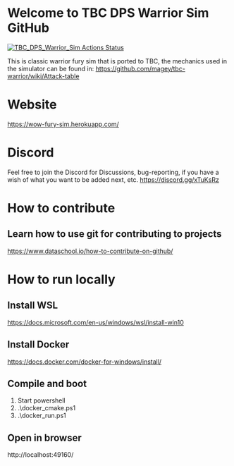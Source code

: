 # Welcome to TBC DPS Warrior Sim GitHub
[![TBC_DPS_Warrior_Sim Actions Status](https://github.com/TheGroxEmpire/TBC_DPS_Warrior_Sim/workflows/Pipeline/badge.svg)](https://github.com/TheGroxEmpire/TBC_DPS_Warrior_Sim/actions)

This is classic warrior fury sim that is ported to TBC,
the mechanics used in the simulator can be found in:
https://github.com/magey/tbc-warrior/wiki/Attack-table

# Website
https://wow-fury-sim.herokuapp.com/

# Discord
Feel free to join the Discord for Discussions, bug-reporting, if you have a wish of what you want to be added next, etc.
https://discord.gg/xTuKsRz

# How to contribute
## Learn how to use git for contributing to projects
https://www.dataschool.io/how-to-contribute-on-github/

# How to run locally
## Install WSL
https://docs.microsoft.com/en-us/windows/wsl/install-win10

## Install Docker
https://docs.docker.com/docker-for-windows/install/

## Compile and boot
1. Start powershell
2. .\docker_cmake.ps1
3. .\docker_run.ps1

## Open in browser
http://localhost:49160/
